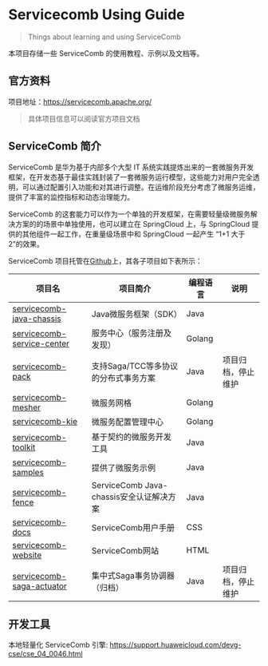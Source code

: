 # Servicecomb Using Guide

> Things about learning and using ServiceComb

本项目存储一些 ServiceComb 的使用教程、示例以及文档等。

## 官方资料

项目地址：https://servicecomb.apache.org/

> 具体项目信息可以阅读官方项目文档

## ServiceComb 简介

ServiceComb 是华为基于内部多个大型 IT 系统实践提炼出来的一套微服务开发框架，在开发态基于最佳实践封装了一套微服务运行模型，这些能力对用户完全透明，可以通过配置引入功能和对其进行调整。在运维阶段充分考虑了微服务运维，提供了丰富的监控指标和动态治理能力。

ServiceComb 的这套能力可以作为一个单独的开发框架，在需要轻量级微服务解决方案的的场景中单独使用，也可以建立在 SpringCloud 上，与 SpringCloud 提供的其他组件一起工作，在重量级场景中和 SpringCloud 一起产生 “1+1 大于 2”的效果。

ServiceComb 项目托管在[Github](https://github.com/apache?q=servicecomb)上，其各子项目如下表所示：

| 项目名                                                                                | 项目简介                             | 编程语言   | 说明        |
|------------------------------------------------------------------------------------|----------------------------------|--------|-----------|
| [servicecomb-java-chassis](https://github.com/apache/servicecomb-java-chassis)     | Java微服务框架（SDK）                   | Java   ||
| [servicecomb-service-center](https://github.com/apache/servicecomb-service-center) | 服务中心（服务注册及发现）                    | Golang ||
| [servicecomb-pack](https://github.com/apache/servicecomb-pack)                     | 支持Saga/TCC等多协议的分布式事务方案           | Java   | 项目归档，停止维护 |
| [servicecomb-mesher](https://github.com/apache/servicecomb-Mesher)                 | 微服务网格                            | Golang ||
| [servicecomb-kie](https://github.com/apache/servicecomb-kie)                       | 微服务配置管理中心                        | Golang ||
| [servicecomb-toolkit](https://github.com/apache/servicecomb-toolkit)               | 基于契约的微服务开发工具                     | Java   ||
| [servicecomb-samples](https://github.com/apache/servicecomb-samples)               | 提供了微服务示例                         | Java   ||
| [servicecomb-fence](https://github.com/apache/servicecomb-fence)                   | ServiceComb Java-chassis安全认证解决方案 | Java   ||
| [servicecomb-docs](https://github.com/apache/servicecomb-docs)                     | ServiceComb用户手册                  | CSS    ||
| [servicecomb-website](https://github.com/apache/servicecomb-website)               | ServiceComb网站                    | HTML   ||
| [servicecomb-saga-actuator](https://github.com/apache/servicecomb-saga-actuator)   | 集中式Saga事务协调器 （归档）                | Java   | 项目归档，停止维护 |

## 开发工具

本地轻量化 ServiceComb 引擎: https://support.huaweicloud.com/devg-cse/cse_04_0046.html
